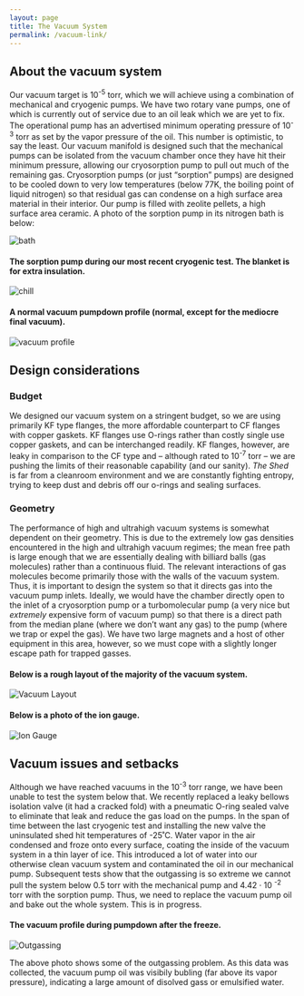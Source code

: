 ```yaml
---
layout: page
title: The Vacuum System
permalink: /vacuum-link/
---
```


## About the vacuum system


Our vacuum target is 10<sup>-5</sup> torr, which we will achieve using a combination of mechanical and cryogenic pumps.
 We have two rotary vane pumps, one of which is currently out of service due to an oil leak which we are yet to fix. 
The operational pump has an advertised minimum operating pressure of 10<sup>-3</sup> torr as set by the vapor pressure of the oil. 
This number is optimistic, to say the least. Our vacuum
 manifold is designed such that the mechanical pumps can be isolated from the vacuum chamber once they have hit their 
minimum pressure, allowing our cryosorption pump to pull out much of the remaining gas. Cryosorption pumps 
(or just “sorption” pumps) are designed to be cooled down to very low temperatures (below 77K, the boiling point of 
liquid nitrogen) so that residual gas can condense on a high surface area material in their interior. Our pump is 
filled with zeolite pellets, a high surface area ceramic. A photo of the sorption pump in its nitrogen bath is below: 

![bath](/assets/pumpBath.jpg)


#### The sorption pump during our most recent cryogenic test. The blanket is for extra insulation. 
![chill](/assets/Chill.jpg)


#### A normal vacuum pumpdown profile (normal, except for the mediocre final vacuum). 

![vacuum profile](/assets/Profile.jpg)


## Design considerations


### Budget 

We designed our vacuum system on a stringent budget, so we are using primarily KF type flanges, the more 
affordable counterpart to CF flanges with copper gaskets. KF flanges use O-rings rather than costly single use
 copper gaskets, and can be interchanged readily. KF flanges, however, are leaky in comparison to 
the CF type and – although rated to 10<sup>-7</sup> torr – we are pushing the limits of their reasonable capability (and our
 sanity). *The Shed* is far from a cleanroom environment and we are constantly fighting entropy, trying to keep
 dust and debris off our o-rings and sealing surfaces.  

### Geometry

The performance of high and ultrahigh vacuum systems is somewhat dependent on their geometry. 
This is due to the extremely low gas densities encountered in the high and ultrahigh vacuum regimes;
 the mean free path is large enough that we are essentially dealing with billiard balls (gas molecules) rather than a continuous fluid. 
The relevant interactions of gas molecules become primarily those with the walls of the vacuum system. Thus, it is important to design the system so that it directs gas into the
 vacuum pump inlets. Ideally, we would have the chamber directly open to the inlet of a cryosorption pump or a 
turbomolecular pump (a very nice but *extremely* expensive form of vacuum pump) so that there is a direct path
 from the median plane (where we don’t want any gas) to the pump (where we trap or expel the gas). We have two 
large magnets and a host of other equipment in this area, however, so we must cope with a slightly longer escape 
path for trapped gasses.


#### Below is a rough layout of the majority of the vacuum system.  

![Vacuum Layout](/assets/Vacuumdiagram.jpg)



#### Below is a photo of the ion gauge.  
![Ion Gauge](/IonGauge.jpg)

## Vacuum issues and setbacks

Although we have reached vacuums in the 10<sup>-3</sup> torr range, we have been unable to test the
system below that. We recently replaced a leaky bellows isolation valve (it had a cracked fold) with a
pneumatic O-ring sealed valve to eliminate that leak and reduce the gas load on the pumps.
In the span of time between the last cryogenic test and installing the new valve the uninsulated shed hit temperatures of -25˚C. Water vapor in the air condensed and froze onto 
every surface, coating 
the inside of
the vacuum system in a thin layer of ice. This introduced a lot of water into our otherwise clean vacuum system and contaminated the oil in our
mechanical pump. Subsequent tests show that the outgassing is so extreme we cannot pull the system
below 0.5 torr with the mechanical pump and 4.42 &#183; 10 <sup>-2</sup> torr  with the sorption pump. Thus, we need to
replace the vacuum pump oil and bake out the whole system. This is in progress. 


#### The vacuum profile during pumpdown after the freeze. 

![Outgassing](/assets/Outgassing.jpg)

The above photo shows some of the outgassing problem. As this data was collected, the vacuum pump oil was visibily bubling (far above its vapor pressure), indicating a large amount of disolved 
gass or emulsified water. 

